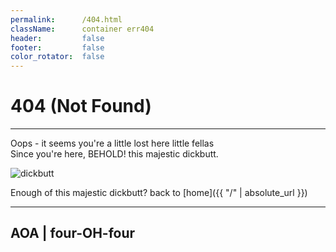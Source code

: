 ```yaml
---
permalink:      /404.html
className:      container err404
header:         false
footer:         false
color_rotator:  false
---
```

# 404 (Not Found)[](# '{">":"find","tag":"main","className":"align-center"}')

---

Oops - it seems you're a little lost here little fellas<br>
Since you're here, BEHOLD! this majestic dickbutt.

![dickbutt][img] [][uri]

Enough of this majestic dickbutt? back to [home]({{ "/" | absolute_url }})

---

## AOA | four-OH-four
[img]: https://gunawan.wijaya.cc/assets/images/dickbutt.gif '{">":"wrap","tag":"figure","figcaption":"dickbutt"}'
[uri]: https://gunawan.wijaya.cc/assets/sounds/dickbutt.mp3 '[{">":"audio","attr":"loop autoplay"},{">":"wrap","className":"hide"}]'
